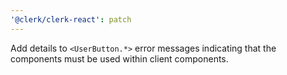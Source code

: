 ```yaml
---
'@clerk/clerk-react': patch
---
```


Add details to `<UserButton.*>` error messages indicating that the components must be used within client components.
